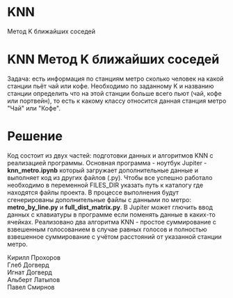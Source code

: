 # KNN
Метод K ближайших соседей
# KNN Метод K ближайших соседей
Задача: есть информация по станциям метро сколько человек на какой станции пьёт чай или кофе. Необходимо по заданному K и названию станции определить что на этой станции больше всего пьют (чай, кофе или портвейн), то есть к какому классу относится данная станция метро "Чай" или "Кофе". 
# Решение
Код состоит из двух частей: подготовки данных и алгоритмов KNN с реализацией программы. Основная программа - ноутбук Jupiter - **knn_metro.ipynb** который загружает дополнительные данные и выполняет код из других файлов (.py). Чтобы все успешно работало необходимо в переменной FILES_DIR указать путь к каталогу где находятся файлы проекта. В процессе выполнения будут сгенерированы дополнительные файлы с данными по метро: **metro_by_line.py** и **full_dist_matrix.py**. В Jupiter может глючить ввод данных с клавиатуры в программе если поменять данные в каких-то ячейках. Реализовано два алгоритма KNN - простое суммирование с взвешенным голосованием в случае равных голосов и полностью взвешенное суммирование с учётом расстояний от указанной станции метро.

Кирилл Прохоров<br>
Глеб Догверд<br>
Игнат Догверд<br>
Альберт Латыпов<br>
Павел Смирнов
